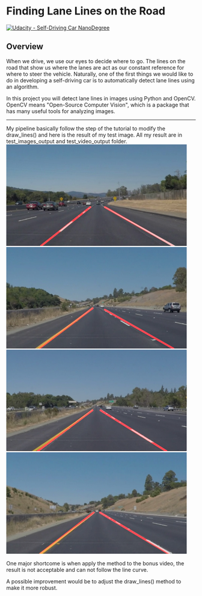 # **Finding Lane Lines on the Road** 
[![Udacity - Self-Driving Car NanoDegree](https://s3.amazonaws.com/udacity-sdc/github/shield-carnd.svg)](http://www.udacity.com/drive)

Overview
---

When we drive, we use our eyes to decide where to go.  The lines on the road that show us where the lanes are act as our constant reference for where to steer the vehicle.  Naturally, one of the first things we would like to do in developing a self-driving car is to automatically detect lane lines using an algorithm.

In this project you will detect lane lines in images using Python and OpenCV.  OpenCV means "Open-Source Computer Vision", which is a package that has many useful tools for analyzing images.  


---

My pipeline basically follow the step of the tutorial to modify the draw_lines() and here is the result of my test image.
All my result are in test_images_output and test_video_output folder.
<img src="./test_images_output/solidWhiteCurve.jpg" width="480" alt="Combined Image" />
<img src="./test_images_output/solidYellowCurve.jpg" width="480" alt="Combined Image" />
<img src="./test_images_output/solidYellowLeft.jpg" width="480" alt="Combined Image" />
<img src="./test_images_output/whiteCarLaneSwitch.jpg" width="480" alt="Combined Image" />

One major shortcome is when apply the method to the bonus video, the result is not acceptable and can not follow the line curve. 

A possible improvement would be to adjust the draw_lines() method to make it more robust.


